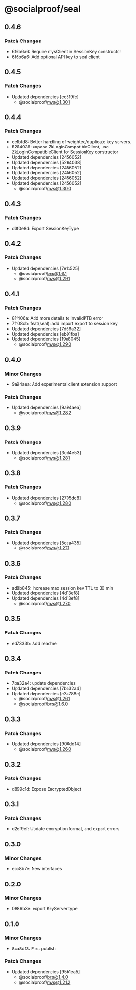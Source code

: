 # @socialproof/seal

## 0.4.6

### Patch Changes

- 6f6b6a6: Require mysClient in SessionKey constructor
- 6f6b6a6: Add optional API key to seal client

## 0.4.5

### Patch Changes

- Updated dependencies [ec519fc]
  - @socialproof/mys@1.30.1

## 0.4.4

### Patch Changes

- ee1bfd8: Better handling of weighted/duplicate key servers.
- 5264038: expose ZkLoginCompatibleClient, use ZkLoginCompatibleClient for SessionKey constructor
- Updated dependencies [2456052]
- Updated dependencies [5264038]
- Updated dependencies [2456052]
- Updated dependencies [2456052]
- Updated dependencies [2456052]
- Updated dependencies [2456052]
  - @socialproof/mys@1.30.0

## 0.4.3

### Patch Changes

- d3f0e8d: Export SessionKeyType

## 0.4.2

### Patch Changes

- Updated dependencies [7e1c525]
  - @socialproof/bcs@1.6.1
  - @socialproof/mys@1.29.1

## 0.4.1

### Patch Changes

- 81f406a: Add more details to InvalidPTB error
- 7f108cb: feat(seal): add import export to session key
- Updated dependencies [7d66a32]
- Updated dependencies [eb91fba]
- Updated dependencies [19a8045]
  - @socialproof/mys@1.29.0

## 0.4.0

### Minor Changes

- 9a94aea: Add experimental client extension support

### Patch Changes

- Updated dependencies [9a94aea]
  - @socialproof/mys@1.28.2

## 0.3.9

### Patch Changes

- Updated dependencies [3cd4e53]
  - @socialproof/mys@1.28.1

## 0.3.8

### Patch Changes

- Updated dependencies [2705dc8]
  - @socialproof/mys@1.28.0

## 0.3.7

### Patch Changes

- Updated dependencies [5cea435]
  - @socialproof/mys@1.27.1

## 0.3.6

### Patch Changes

- ad8b845: Increase max session key TTL to 30 min
- Updated dependencies [4d13ef8]
- Updated dependencies [4d13ef8]
  - @socialproof/mys@1.27.0

## 0.3.5

### Patch Changes

- ed7333b: Add readme

## 0.3.4

### Patch Changes

- 7ba32a4: update dependencies
- Updated dependencies [7ba32a4]
- Updated dependencies [c3a788c]
  - @socialproof/mys@1.26.1
  - @socialproof/bcs@1.6.0

## 0.3.3

### Patch Changes

- Updated dependencies [906dd14]
  - @socialproof/mys@1.26.0

## 0.3.2

### Patch Changes

- d899c1d: Expose EncryptedObject

## 0.3.1

### Patch Changes

- d2ef9ef: Update encryption format, and export errors

## 0.3.0

### Minor Changes

- ecc8b7e: New interfaces

## 0.2.0

### Minor Changes

- 0886b3e: export KeyServer type

## 0.1.0

### Minor Changes

- 8ca8df3: First publish

### Patch Changes

- Updated dependencies [95b1ea5]
  - @socialproof/bcs@1.4.0
  - @socialproof/mys@1.21.2
